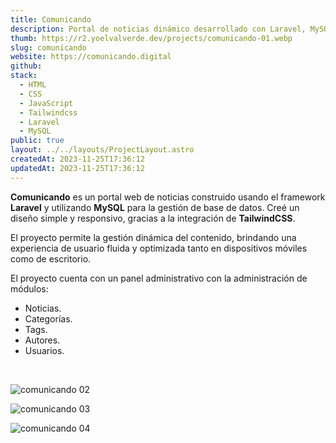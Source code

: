 ```yaml
---
title: Comunicando
description: Portal de noticias dinámico desarrollado con Laravel, MySQL y TailwindCSS.
thumb: https://r2.yoelvalverde.dev/projects/comunicando-01.webp
slug: comunicando
website: https://comunicando.digital
github:
stack:
  - HTML
  - CSS
  - JavaScript
  - Tailwindcss
  - Laravel
  - MySQL
public: true
layout: ../../layouts/ProjectLayout.astro
createdAt: 2023-11-25T17:36:12
updatedAt: 2023-11-25T17:36:12
---
```


**Comunicando** es un portal web de noticias construido usando el framework **Laravel** y utilizando **MySQL** para la gestión de base de datos. Creé un diseño simple y responsivo, gracias a la integración de **TailwindCSS**.

El proyecto permite la gestión dinámica del contenido, brindando una experiencia de usuario fluida y optimizada tanto en dispositivos móviles como de escritorio.

El proyecto cuenta con un panel administrativo con la administración de módulos:

- Noticias.
- Categorías.
- Tags.
- Autores.
- Usuarios.

<br />

![comunicando 02](https://r2.yoelvalverde.dev/projects/comunicando-02.webp)

![comunicando 03](https://r2.yoelvalverde.dev/projects/comunicando-03.webp)

![comunicando 04](https://r2.yoelvalverde.dev/projects/comunicando-04.webp)
